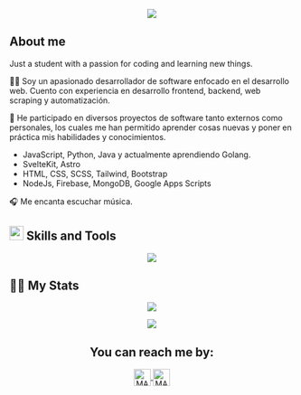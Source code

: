 <p align="center">
  <a href="https://github.com/DenverCoder1/readme-typing-svg"><img src="https://readme-typing-svg.herokuapp.com?color=BC70FF&size=25&center=true&vCenter=true&width=600&height=100&lines=Hi%2C%20im%20largo;"></a>
</p>

## About me

Just a student with a passion for coding and learning new things.

👩‍💻 Soy un apasionado desarrollador de software enfocado en el desarrollo web. Cuento con experiencia en desarrollo frontend, backend, web scraping y automatización.

🌱 He participado en diversos proyectos de software tanto externos como personales, los cuales me han permitido aprender cosas nuevas y poner en práctica mis habilidades y conocimientos.

- JavaScript, Python, Java y actualmente aprendiendo Golang.
- SvelteKit, Astro
- HTML, CSS, SCSS, Tailwind, Bootstrap
- NodeJs, Firebase, MongoDB, Google Apps Scripts

🎧 Me encanta escuchar música.

## <img src="https://media2.giphy.com/media/QssGEmpkyEOhBCb7e1/giphy.gif?cid=ecf05e47a0n3gi1bfqntqmob8g9aid1oyj2wr3ds3mg700bl&rid=giphy.gif" width ="25"><b> Skills and Tools</b>

<p align="center">
  <a href="https://skillicons.dev">
    <img src="https://skillicons.dev/icons?i=js,py,go,java,svelte,astro,html,css,sass,bootstrap,tailwind,nodejs,firebase,mongodb,figma,latex,githubactions&theme=dark" />
  </a>
</p>

## 👩‍💻 My Stats

<p align="center">
   <img  align="center"  src="https://stats-seven-smoky.vercel.app/api/top-langs/?username=imlargo&layout=compact&theme=tokyonight&text_color=C384FF&langs_count=32">
 </p>

<p align="center">
<img src="https://github-readme-streak-stats.herokuapp.com?user=imlargo&theme=tokyonight_duo&hide_border=true"
</p>

<h2 align="center">You can reach me by:</h2>
<p align="center">  
  <a href="https://www.linkedin.com/in/imlargo/" target="_blank">
    <img align="center" src="https://img.shields.io/badge/linkedin-%231DA1F2.svg?style=for-the-badge&logo=linkedin&logoColor=white" alt="MARV" height="30">
  </a>
    <a href="https://instagram.com/imlargo" target="_blank">
    <img align="center" src="https://img.shields.io/badge/instagram-%23E4405F.svg?style=for-the-badge&logo=Instagram&logoColor=white" alt="MARV" height="30">
  </a>
</p>

<!---
imlargo/imlargo is a ✨ special ✨ repository because its `README.md` (this file) appears on your GitHub profile.
You can click the Preview link to take a look at your changes.
--->
